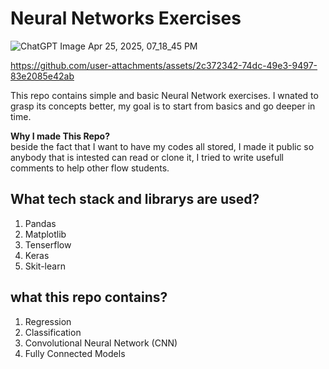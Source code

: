 # Neural Networks Exercises
![ChatGPT Image Apr 25, 2025, 07_18_45 PM](https://github.com/user-attachments/assets/49430870-48b8-4d80-9c1a-458f5181ce3f)


https://github.com/user-attachments/assets/2c372342-74dc-49e3-9497-83e2085e42ab


This repo contains simple and basic Neural Network exercises. I wnated to grasp its concepts better, my goal is to start from basics and go deeper in time.

**Why I made This Repo?**  
beside the fact that I want to have my codes all stored, I made it public so anybody that is intested can read or clone it, I tried to write usefull comments to help other flow students.

## What tech stack and librarys are used?
1. Pandas
2. Matplotlib
3. Tenserflow
4. Keras
5. Skit-learn

## what this repo contains?
 1. Regression
 2. Classification
 3. Convolutional Neural Network (CNN)
 4. Fully Connected Models 
